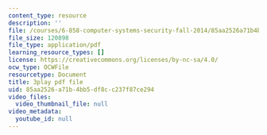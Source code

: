 ```yaml
---
content_type: resource
description: ''
file: /courses/6-858-computer-systems-security-fall-2014/85aa2526a71b4bb5df8cc237f87ce294_q1OF_0ICt9A.pdf
file_size: 120898
file_type: application/pdf
learning_resource_types: []
license: https://creativecommons.org/licenses/by-nc-sa/4.0/
ocw_type: OCWFile
resourcetype: Document
title: 3play pdf file
uid: 85aa2526-a71b-4bb5-df8c-c237f87ce294
video_files:
  video_thumbnail_file: null
video_metadata:
  youtube_id: null
---
```

